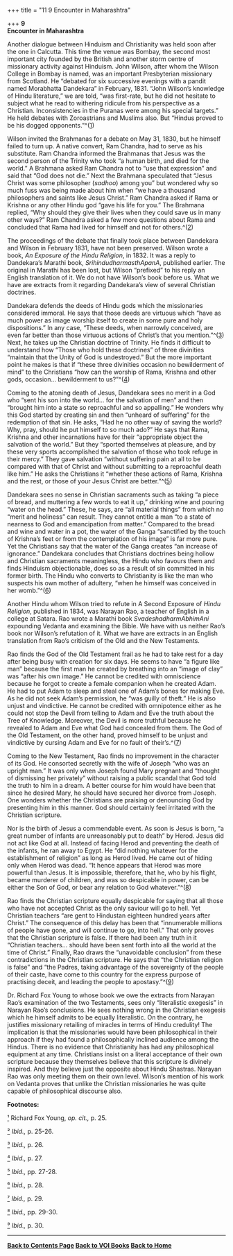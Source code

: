 +++
title = "11 9 Encounter in Maharashtra"

+++
**9**  
**Encounter in Maharashtra**

Another dialogue between Hinduism and Christianity was held soon after the one in Calcutta.  This time the venue was Bombay, the second most important city founded by the British and another storm centre of missionary activity against Hinduism.  John Wilson, after whom the Wilson College in Bombay is named, was an important Presbyterian missionary from Scotland.  He “debated for six successive evenings with a pandit named Morabhatta Dandekara” in February, 1831.  “John Wilson’s knowledge of Hindu literature,” we are told, “was first-rate, but he did not hesitate to subject what he read to withering ridicule from his perspective as a Christian.  Inconsistencies in the Puranas were among his special targets.” He held debates with Zoroastrians and Muslims also.  But “Hindus proved to be his dogged opponents.”^([1](#1))

Wilson invited the Brahmanas for a debate on May 31, 1830, but he himself failed to turn up.  A native convert, Ram Chandra, had to serve as his substitute.  Ram Chandra informed the Brahmanas that Jesus was the second person of the Trinity who took “a human birth, and died for the world.” A Brahmana asked Ram Chandra not to “use that expression” and said that “God does not die.” Next the Brahmana speculated that “Jesus Christ was some philosopher (*sadhoo*) among you” but wondered why so much fuss was being made about him when “we have a thousand philosophers and saints like Jesus Christ.” Ram Chandra asked if Rama or Krishna or any other Hindu god “gave his life for you.” The Brahmana replied, “Why should they give their lives when they could save us in many other ways?” Ram Chandra asked a few more questions about Rama and concluded that Rama had lived for himself and not for others.^([2](#3))

The proceedings of the debate that finally took place between Dandekara and Wilson in February 1831, have not been preserved.  Wilson wrote a book, *An Exposure of the Hindu Religion*, in 1832.  It was a reply to Dandekara’s Marathi book, *SrihindudharmasthApanA*, published earlier. 
The original in Marathi has been lost, but Wilson “prefixed” to his reply an English translation of it.  We do not have Wilson’s book before us.  What we have are extracts from it regarding Dandekara’s view of several Christian doctrines.

Dandekara defends the deeds of Hindu gods which the missionaries considered immoral.  He says that those deeds are virtuous which “have as much power as image worship itself to create in some pure and holy dispositions.” In any case, “These deeds, when narrowly conceived, are even far better than those virtuous actions of Christ’s that you mention.”^([3](#3)) Next, he takes up the Christian doctrine of Trinity.  He finds it difficult to understand how “Those who hold these doctrines” of three divinities “maintain that the Unity of God is undestroyed.” But the more important point he makes is that if “these three divinities occasion no bewilderment of mind” to the Christians “how can the worship of Rama, Krishna and other gods, occasion... bewilderment to us?”^([4](#4))

Coming to the atoning death of Jesus, Dandekara sees no merit in a God who “sent his son into the world... for the salvation of men” and then “brought him into a state so reproachful and so appalling.” He wonders why this God started by creating sin and then “unheard of suffering” for the redemption of that sin.  He asks, “Had he no other way of saving the world?  Why, pray, should he put himself to so much ado?” He says that Rama, Krishna and other incarnations have for their “appropriate object the salvation of the world.” But they “sported themselves at pleasure, and by these very sports accomplished the salvation of those who took refuge in their mercy.” They gave salvation “without suffering pain at all to be compared with that of Christ and without submitting to a reproachful death like him.” He asks the Christians it “whether these actions of Rama, Krishna and the rest, or those of your Jesus Christ are better.”^([5](#5))

Dandekara sees no sense in Christian sacraments such as taking “a piece of bread, and muttering a few words to eat it up,” drinking wine and pouring “water on the head.” These, he says, are “all material things” from which no “merit and holiness” can result.  They cannot entitle a man “to a state of nearness to God and emancipation from matter.” Compared to the bread and wine and water in a pot, the water of the Ganga “sanctified by the touch of Krishna’s feet or from the contemplation of his image” is far more pure.  Yet the Christians say that the water of the Ganga creates “an increase of ignorance.” Dandekara concludes that Christians doctrines being hollow and Christian sacraments meaningless, the Hindu who favours them and finds Hinduism objectionable, does so as a result of sin committed in his former birth.  The Hindu who converts to Christianity is like the man who suspects his own mother of adultery, “when he himself was conceived in her womb.”^([6](#6))

Another Hindu whom Wilson tried to refute in A Second Exposure of *Hindu Religion*, published in 1834, was Narayan Rao, a teacher of English in a college at Satara.  Rao wrote a Marathi book *SvadeshadharmAbhimAni* expounding Vedanta and examining the Bible.  We have with us neither Rao’s book nor Wilson’s refutation of it.  What we have are extracts in an English translation from Rao’s criticism of the Old and the New Testaments.

Rao finds the God of the Old Testament frail as he had to take rest for a day after being busy with creation for six days. He seems to have “a figure like man” because the first man he created by breathing into an “image of clay” was “after his own image.” He cannot be credited with omniscience because he forgot to create a female companion when he created Adam.  He had to put Adam to sleep and steal one of Adam’s bones for making Eve.  As he did not seek Adam’s permission, he “was guilly of theft.” He is also unjust and vindictive.  He cannot be credited with omnipotence either as he could not stop the Devil from telling to Adam and Eve the truth about the Tree of Knowledge.  Moreover, the Devil is more truthful because he revealed to Adam and Eve what God had concealed from them.  The God of the Old Testament, on the other hand, proved himself to be unjust and vindictive by cursing Adam and Eve for no fault of their’s.^([7](#7))

Coming to the New Testament, Rao finds no improvement in the character of its God.  He consorted secretly with the wife of Joseph “who was an upright man.” It was only when Joseph found Mary pregnant and “thought of dismissing her privately” without raising a public scandal that God told the truth to him in a dream.  A better course for him would have been that since he desired Mary, he should have secured her divorce from Joseph.  One wonders whether the Christians are praising or denouncing God by presenting him in this manner.  God should certainly feel irritated with the Christian scripture.

Nor is the birth of Jesus a commendable event.  As soon is Jesus is born, “a great number of infants are unreasonably put to death” by Herod.  Jesus did not act like God at all.  Instead of facing Herod and preventing the death of the infants, he ran away to Egypt.  He “did nothing whatever for the establishment of religion” as long as Herod lived.  He came out of hiding only when Herod was dead.  “It hence appears that Herod was more powerful than Jesus.  It is impossible, therefore, that he, who by his flight, became murderer of children, and was so despicable in power, can be either the Son of God, or bear any relation to God whatever.”^([8](#8))

Rao finds the Christian scripture equally despicable for saying that all those who have not accepted Christ as the only saviour will go to hell. 
Yet Christian teachers “are gent to Hindustan eighteen hundred years after Christ.” The consequence of this delay has been that “innumerable millions of people have gone, and will continue to go, into hell.” That only proves that the Christian scripture is false.  If there had been any truth in it “Christian teachers... should have been sent forth into all the world at the time of Christ.” Finally, Rao draws the “unavoidable conclusion” from these contradictions in the Christian scripture.  He says that “the Christian religion is false” and “the Padres, taking advantage of the sovereignty of the people of their caste, have come to this country for the express purpose of practising deceit, and leading the people to apostasy.”^([9](#9))

Dr. Richard Fox Young to whose book we owe the extracts from Narayan Rao’s examination of the two Testaments, sees only “literalistic exegesis” in Narayan Rao’s conclusions.  He sees nothing wrong in the Christian exegesis which he himself admits to be equally literalistic. 
On the contrary, he justifies missionary retailing of miracles in terms of Hindu credulity!  The implication is that the missionaries would have been philosophical in their approach if they had found a philosophically inclined audience among the Hindus.  There is no evidence that Christianity has had any philosophical equipment at any time. 
Christians insist on a literal acceptance of their own scripture because they themselves believe that this scripture is divinely inspired.  And they believe just the opposite about Hindu Shastras. Narayan Rao was only meeting them on their own level.  Wilson’s mention of his work on Vedanta proves that unlike the Christian missionaries he was quite capable of philosophical discourse also.  
 

**Footnotes:**

[¹](#1a) Richard Fox Young, *op. cit.,* p. 25.

[²](#2a) *Ibid.,* p. 25-26.

[³](#3a) *Ibid.,* p. 26.

[⁴](#4a) *Ibid.,* p. 27.

[⁵](#5a) *Ibid.,* pp. 27-28.

[⁶](#6a) *Ibid.,* p. 28.

[⁷](#7a) *Ibid.,* p. 29.

[⁸](#8a) *Ibid.,* pp. 29-30.

[⁹](#9a) *Ibid.,* p. 30.

  

------------------------------------------------------------------------

**[Back to Contents Page](index.htm)    [Back to VOI
Books](http://voiceofdharma.org/books)    [Back to Home](http://voiceofdharma.org)**
